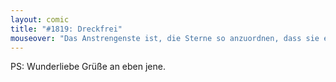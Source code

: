 ```yaml
---
layout: comic
title: "#1819: Dreckfrei"
mouseover: "Das Anstrengenste ist, die Sterne so anzuordnen, dass sie einigermaßen zufällig aussehen und sich nicht mit Mustern und Linien verbinden."
---
```


PS:
Wunderliebe Grüße an eben jene.
